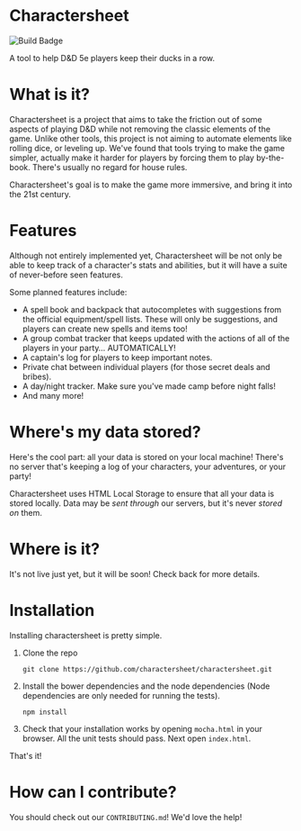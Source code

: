 # Charactersheet

![Build Badge](https://travis-ci.org/charactersheet/charactersheet.svg)

A tool to help D&D 5e players keep their ducks in a row. 

What is it?
===========

Charactersheet is a project that aims to take the friction out of some aspects of playing D&D while not removing the classic elements of the game. Unlike other tools, this project is not aiming to automate elements like rolling dice, or leveling up. We've found that tools trying to make the game simpler, actually make it harder for players by forcing them to play by-the-book. There's usually no regard for house rules. 

Charactersheet's goal is to make the game more immersive, and bring it into the 21st century.

Features
========

Although not entirely implemented yet, Charactersheet will be not only be able to keep track of a character's stats and abilities, but it will have a suite of never-before seen features.

Some planned features include:

- A spell book and backpack that autocompletes with suggestions from the official equipment/spell lists. These will only be suggestions, and players can create new spells and items too!
- A group combat tracker that keeps updated with the actions of all of the players in your party… AUTOMATICALLY!
- A captain's log for players to keep important notes.
- Private chat between individual players (for those secret deals and bribes).
- A day/night tracker. Make sure you've made camp before night falls!
- And many more!

Where's my data stored?
=======================

Here's the cool part: all your data is stored on your local machine! There's no server that's keeping a log of your characters, your adventures, or your party! 

Charactersheet uses HTML Local Storage to ensure that all your data is stored locally. Data may be *sent through* our servers, but it's never *stored on* them.

Where is it?
============

It's not live just yet, but it will be soon! Check back for more details.

Installation
============

Installing charactersheet is pretty simple. 

1. Clone the repo 
    
    `git clone https://github.com/charactersheet/charactersheet.git`

2. Install the bower dependencies and the node dependencies (Node dependencies
   are only needed for running the tests).

	`npm install`

3. Check that your installation works by opening `mocha.html` in your browser.
   All the unit tests should pass. Next open `index.html`. 

That's it!

How can I contribute?
=====================

You should check out our `CONTRIBUTING.md`! We'd love the help! 
